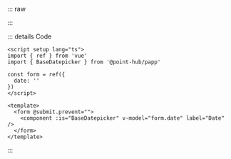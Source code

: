 ::: raw

<DatepickerHelper />

:::

::: details Code

```vue
<script setup lang="ts">
import { ref } from 'vue'
import { BaseDatepicker } from '@point-hub/papp'

const form = ref({
  date: ''
})
</script>

<template>
  <form @submit.prevent="">
    <component :is="BaseDatepicker" v-model="form.date" label="Date" />
  </form>
</template>
```

:::
